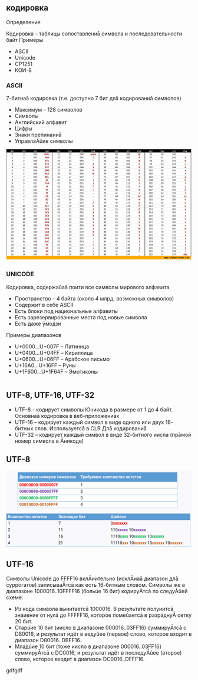 ## кодировка

Определение

Кодировка – таблицы сопоставлениā символа и последовательности 
байт
Примеры
* ASCII
* Unicode
* CP1251
* КОИ-8


### ASCII

7-битнаā кодировка (т.е. доступно 7 бит длā кодированиā 
символов)
* Максимум – 128 символов
* Символы
* Английский алфавит
* Цифры
* Знаки препинаниā
* УправлāĀûие символы

![Image alt](https://github.com/IlyaGall/C-/blob/main/04%20%D1%81%D0%B8%D0%BC%D0%B2%D0%BE%D0%BB%D1%8B%20%D0%B8%20%D1%81%D1%82%D1%80%D0%BE%D0%BA%D0%B8/img/3.PNG)


### UNICODE


Кодировка, содержаûаā поити все символы мирового алфавита
* Пространство – 4 байта (около 4 млрд. возможных символов)
* Содержит в себе ASCII
* Есть блоки под национальные алфавиты
* Есть зарезервированные места под новые символа
* Есть даже ÿмодзи

Примеры диапазонов

* U+0000…U+007F – Латиница
* U+0400…U+04FF – Кириллица
* U+0600…U+06FF – Арабское письмо
* U+16A0…U+16FF – Руны
* U+1F600…U+1F64F – Эмотиконы

```C#

```

## UTF-8, UTF-16, UTF-32

* UTF-8 – кодирует символы Юникода в размере от 1 до 4 байт. 
Основнаā кодировка в веб-приложениāх
* UTF-16 – кодирует каждый символ в виде одного или двух 16-
битных слов. Используетсā в CLR Длā кодированиā
* UTF-32 – кодирует каждый символ в виде 32-битного иисла 
(прāмой номер символа в Āникоде)

## UTF-8

![Image alt](https://github.com/IlyaGall/C-/blob/main/04%20%D1%81%D0%B8%D0%BC%D0%B2%D0%BE%D0%BB%D1%8B%20%D0%B8%20%D1%81%D1%82%D1%80%D0%BE%D0%BA%D0%B8/img/6.PNG)

## UTF-16

Символы Unicode до FFFF16 вклĀиительно (исклĀиаā диапазон длā суррогатов) записываĀтсā 
как есть 16-битным словом.
Символы же в диапазоне 1000016..10FFFF16 (больúе 16 бит) кодируĀтсā по следуĀûей схеме:
* Из кода символа выиитаетсā 1000016. В результате полуиитсā знаиение от нулā до FFFFF16, 
которое помеûаетсā в разрāднуĀ сетку 20 бит.
* Старúие 10 бит (иисло в диапазоне 000016..03FF16) суммируĀтсā с D80016, и результат идёт в 
ведуûее (первое) слово, которое входит в диапазон D80016..DBFF16.
* Младúие 10 бит (тоже иисло в диапазоне 000016..03FF16) суммируĀтсā с DC0016, и 
результат идёт в последуĀûее (второе) слово, которое входит в диапазон DC0016..DFFF16.

gdfgdf